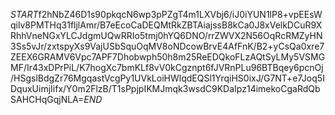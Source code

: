 $START$f2hNbZ46D1s90pkqcN6wp3pPZgT4m1LXVbj6/iJ0iYUN1lP8+vpEEsWqilv8PMTHq31fljlAmr/B7eEcoCaDEQMtRkZBTAiajssB8kCa0J8xVelkDCuR9XRhhVneNGxYLCJdgmUQwRRIo5tmj0hYQ6DNO/rrZWVX2N56OqRcRMZyHN3Ss5vJr/zxtspyXs9VajUSbSquOqMV8oNDcowBrvE4AfFnK/B2+yCsQa0xre7ZEEX6GRAMV6Vpc7APF7Dhobwph50h8m25ReEDQkoFLzAQtSyLMy5VSMGMF/Ir43xDPrPiL/K7hogXc7bmKLf8vV0kCgznpt6fJVRnPLu96BTBqey6pcnOj/HSgslBdgZr76MgqastVcgPy1UVkLoiHWlqdEQSl1YrqiHS0ixJ/G7NT+e7Joq5IDquxUimjIifx/Y0m2FlzB/T1sPpjpIKMJmqk3wsdC9KDaIpz14imekoCgaRdQbSAHCHqGqjNLA=$END$